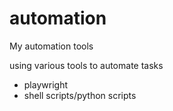 # automation
My automation tools

using various tools to automate tasks
- playwright
- shell scripts/python scripts
